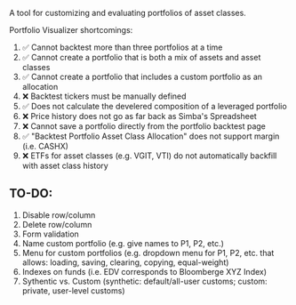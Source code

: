 A tool for customizing and evaluating portfolios of asset classes.

Portfolio Visualizer shortcomings:

1. ✅ Cannot backtest more than three portfolios at a time
2. ✅ Cannot create a portfolio that is both a mix of assets and asset classes
3. ✅ Cannot create a portfolio that includes a custom portfolio as an allocation
4. ❌ Backtest tickers must be manually defined
5. ✅ Does not calculate the develered composition of a leveraged portfolio
6. ❌ Price history does not go as far back as Simba's Spreadsheet
7. ❌ Cannot save a portfolio directly from the portfolio backtest page
8. ✅ "Backtest Portfolio Asset Class Allocation" does not support margin (i.e. CASHX)
9. ❌ ETFs for asset classes (e.g. VGIT, VTI) do not automatically backfill with asset class history

## TO-DO:

1. Disable row/column
2. Delete row/column
3. Form validation
4. Name custom portfolio (e.g. give names to P1, P2, etc.)
5. Menu for custom portfolios (e.g. dropdown menu for P1, P2, etc. that allows: loading, saving, clearing, copying, equal-weight)
6. Indexes on funds (i.e. EDV corresponds to Bloomberge XYZ Index)
7. Sythentic vs. Custom (synthetic: default/all-user customs; custom: private, user-level customs)
